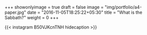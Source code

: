 +++
showonlyimage = true
draft = false
image = "img/portfolio/a4-paper.jpg"
date = "2016-11-05T18:25:22+05:30"
title = "What is the Sabbath?"
weight = 0
+++


{{< instagram B50VJKcnTNH hidecaption >}}
